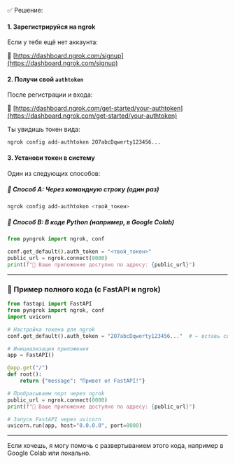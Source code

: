 ✅ Решение:

#### 1. **Зарегистрируйся на ngrok**

Если у тебя ещё нет аккаунта:

🔗 [https://dashboard.ngrok.com/signup](https://dashboard.ngrok.com/signup)

#### 2. **Получи свой `authtoken`**

После регистрации и входа:

🔗 [https://dashboard.ngrok.com/get-started/your-authtoken](https://dashboard.ngrok.com/get-started/your-authtoken)

Ты увидишь токен вида:

```
ngrok config add-authtoken 2O7abcDqwerty123456...
```

#### 3. **Установи токен в систему**

Один из следующих способов:

##### 📌 Способ A: Через командную строку (один раз)

```bash
ngrok config add-authtoken <твой_токен>
```

##### 📌 Способ B: В коде Python (например, в Google Colab)

```python
from pyngrok import ngrok, conf

conf.get_default().auth_token = "<твой_токен>"
public_url = ngrok.connect(8000)
print(f"🚀 Ваше приложение доступно по адресу: {public_url}")
```

---

### 🎯 Пример полного кода (с FastAPI и ngrok)

```python
from fastapi import FastAPI
from pyngrok import ngrok, conf
import uvicorn

# Настройка токена для ngrok
conf.get_default().auth_token = "2O7abcDqwerty123456..."  # ← вставь свой токен сюда

# Инициализация приложения
app = FastAPI()

@app.get("/")
def root():
    return {"message": "Привет от FastAPI!"}

# Пробрасываем порт через ngrok
public_url = ngrok.connect(8000)
print(f"🚀 Ваше приложение доступно по адресу: {public_url}")

# Запуск FastAPI через uvicorn
uvicorn.run(app, host="0.0.0.0", port=8000)
```

---

Если хочешь, я могу помочь с развертыванием этого кода, например в Google Colab или локально.
